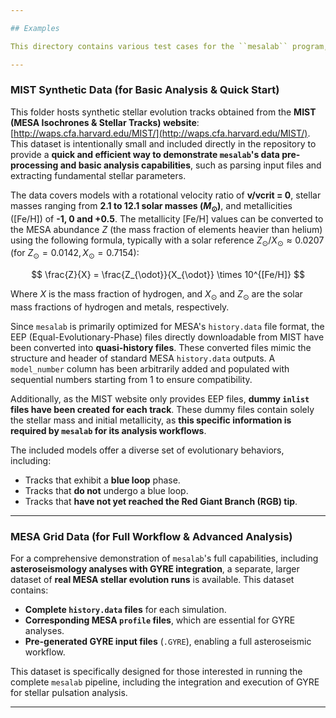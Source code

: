 ```yaml
---

## Examples

This directory contains various test cases for the ``mesalab`` program, each designed to demonstrate different aspects of its functionality.

---
```


### MIST Synthetic Data (for Basic Analysis & Quick Start)

This folder hosts synthetic stellar evolution tracks obtained from the **MIST (MESA Isochrones & Stellar Tracks) website**: [http://waps.cfa.harvard.edu/MIST/](http://waps.cfa.harvard.edu/MIST/). This dataset is intentionally small and included directly in the repository to provide a **quick and efficient way to demonstrate ``mesalab``'s data pre-processing and basic analysis capabilities**, such as parsing input files and extracting fundamental stellar parameters.

The data covers models with a rotational velocity ratio of **v/vcrit = 0**, stellar masses ranging from **2.1 to 12.1 solar masses ($M_{\odot}$)**, and metallicities ([Fe/H]) of **-1, 0 and +0.5**. The metallicity [Fe/H] values can be converted to the MESA abundance $Z$ (the mass fraction of elements heavier than helium) using the following formula, typically with a solar reference $Z_{\odot}/X_{\odot} \approx 0.0207$ (for $Z_{\odot}=0.0142, X_{\odot}=0.7154$):

$$ \frac{Z}{X} = \frac{Z_{\odot}}{X_{\odot}} \times 10^{[Fe/H]} $$

Where $X$ is the mass fraction of hydrogen, and $X_{\odot}$ and $Z_{\odot}$ are the solar mass fractions of hydrogen and metals, respectively.

Since `mesalab` is primarily optimized for MESA's `history.data` file format, the EEP (Equal-Evolutionary-Phase) files directly downloadable from MIST have been converted into **quasi-history files**. These converted files mimic the structure and header of standard MESA ``history.data`` outputs. A ``model_number`` column has been arbitrarily added and populated with sequential numbers starting from 1 to ensure compatibility.

Additionally, as the MIST website only provides EEP files, **dummy ``inlist`` files have been created for each track**. These dummy files contain solely the stellar mass and initial metallicity, as **this specific information is required by ``mesalab`` for its analysis workflows**.

The included models offer a diverse set of evolutionary behaviors, including:
* Tracks that exhibit a **blue loop** phase.
* Tracks that **do not** undergo a blue loop.
* Tracks that **have not yet reached the Red Giant Branch (RGB) tip**.

---

### MESA Grid Data (for Full Workflow & Advanced Analysis)

For a comprehensive demonstration of ``mesalab``'s full capabilities, including **asteroseismology analyses with GYRE integration**, a separate, larger dataset of **real MESA stellar evolution runs** is available. This dataset contains:

* **Complete ``history.data`` files** for each simulation.
* **Corresponding MESA ``profile`` files**, which are essential for GYRE analyses.
* **Pre-generated GYRE input files** (``.GYRE``), enabling a full asteroseismic workflow.

This dataset is specifically designed for those interested in running the complete ``mesalab`` pipeline, including the integration and execution of GYRE for stellar pulsation analysis.

---
